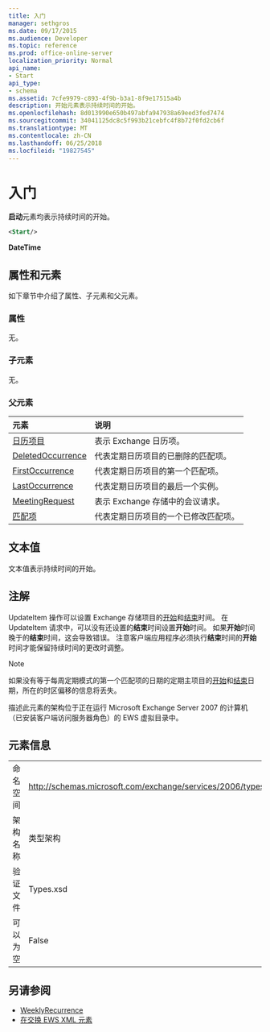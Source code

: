 ```yaml
---
title: 入门
manager: sethgros
ms.date: 09/17/2015
ms.audience: Developer
ms.topic: reference
ms.prod: office-online-server
localization_priority: Normal
api_name:
- Start
api_type:
- schema
ms.assetid: 7cfe9979-c893-4f9b-b3a1-8f9e17515a4b
description: 开始元素表示持续时间的开始。
ms.openlocfilehash: 8d013990e650b497abfa947938a69eed3fed7474
ms.sourcegitcommit: 34041125dc8c5f993b21cebfc4f8b72f0fd2cb6f
ms.translationtype: MT
ms.contentlocale: zh-CN
ms.lasthandoff: 06/25/2018
ms.locfileid: "19827545"
---
```

# <a name="start"></a>入门

**启动**元素均表示持续时间的开始。 
  
```xml
<Start/>
```

**DateTime**

## <a name="attributes-and-elements"></a>属性和元素

如下章节中介绍了属性、子元素和父元素。
  
### <a name="attributes"></a>属性

无。
  
### <a name="child-elements"></a>子元素

无。
  
### <a name="parent-elements"></a>父元素

|**元素**|**说明**|
|:-----|:-----|
|[日历项目](calendaritem.md) <br/> |表示 Exchange 日历项。  <br/> |
|[DeletedOccurrence](deletedoccurrence.md) <br/> |代表定期日历项目的已删除的匹配项。  <br/> |
|[FirstOccurrence](firstoccurrence.md) <br/> |代表定期日历项目的第一个匹配项。  <br/> |
|[LastOccurrence](lastoccurrence.md) <br/> |代表定期日历项目的最后一个实例。  <br/> |
|[MeetingRequest](meetingrequest.md) <br/> |表示 Exchange 存储中的会议请求。  <br/> |
|[匹配项](occurrence.md) <br/> |代表定期日历项目的一个已修改匹配项。  <br/> |
   
## <a name="text-value"></a>文本值

文本值表示持续时间的开始。
  
## <a name="remarks"></a>注解

UpdateItem 操作可以设置 Exchange 存储项目的[开始](start.md)和[结束](end-ex15websvcsotherref.md)时间。 在 UpdateItem 请求中，可以没有还设置的**结束**时间设置**开始**时间。 如果**开始**时间晚于的**结束**时间，这会导致错误。 注意客户端应用程序必须执行**结束**时间的**开始**时间才能保留持续时间的更改时调整。 
  
> [!NOTE]
> 如果没有等于每周定期模式的第一个匹配项的日期的定期主项目的[开始](start.md)和[结束](end-ex15websvcsotherref.md)日期，所在的时区偏移的信息将丢失。 
  
描述此元素的架构位于正在运行 Microsoft Exchange Server 2007 的计算机（已安装客户端访问服务器角色）的 EWS 虚拟目录中。
  
## <a name="element-information"></a>元素信息

|||
|:-----|:-----|
|命名空间  <br/> |http://schemas.microsoft.com/exchange/services/2006/types  <br/> |
|架构名称  <br/> |类型架构  <br/> |
|验证文件  <br/> |Types.xsd  <br/> |
|可以为空  <br/> |False  <br/> |
   
## <a name="see-also"></a>另请参阅

- [WeeklyRecurrence](weeklyrecurrence.md)
- [在交换 EWS XML 元素](ews-xml-elements-in-exchange.md)

